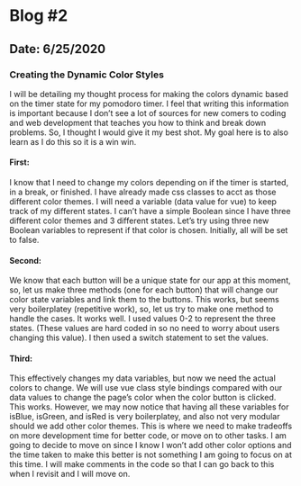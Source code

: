 # Blog #2

## Date: 6/25/2020

### Creating the Dynamic Color Styles

I will be detailing my thought process for making the colors dynamic based on the timer state for my pomodoro timer. I feel that writing this information is important because I don’t see a lot of sources for new comers to coding and web development that teaches you how to think and break down problems. So, I thought I would give it my best shot. My goal here is to also learn as I do this so it is a win win.

#### First:

I know that I need to change my colors depending on if the timer is started, in a break, or finished. I have already made css classes to acct as those different color themes. I will need a variable (data value for vue) to keep track of my different states. I can’t have a simple Boolean since I have three different color themes and 3 different states. Let’s try using three new Boolean variables to represent if that color is chosen. Initially, all will be set to false.

#### Second:

We know that each button will be a unique state for our app at this moment, so, let us make three methods (one for each button) that will change our color state variables and link them to the buttons. This works, but seems very boilerplatey (repetitive work), so, let us try to make one method to handle the cases. It works well. I used values 0-2 to represent the three states. (These values are hard coded in so no need to worry about users changing this value). I then used a switch statement to set the values.

#### Third:

This effectively changes my data variables, but now we need the actual colors to change. We will use vue class style bindings compared with our data values to change the page’s color when the color button is clicked. This works. However, we may now notice that having all these variables for isBlue, isGreen, and isRed is very boilerplatey, and also not very modular should we add other color themes. This is where we need to make tradeoffs on more development time for better code, or move on to other tasks. I am going to decide to move on since I know I won’t add other color options and the time taken to make this better is not something I am going to focus on at this time. I will make comments in the code so that I can go back to this when I revisit and I will move on.
